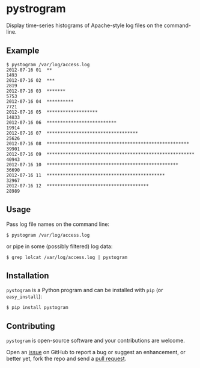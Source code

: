 pystrogram
==========

Display time-series histograms of Apache-style log files on the command-line.


Example
-------

    $ pystogram /var/log/access.log
    2012-07-16 01  **                                                         1493
    2012-07-16 02  ***                                                        2819
    2012-07-16 03  *******                                                    5753
    2012-07-16 04  **********                                                 7721
    2012-07-16 05  *******************                                       14833
    2012-07-16 06  **************************                                19914
    2012-07-16 07  **********************************                        25626
    2012-07-16 08  *****************************************************     39901
    2012-07-16 09  *******************************************************   40943
    2012-07-16 10  *************************************************         36690
    2012-07-16 11  ********************************************              32967
    2012-07-16 12  **************************************                    28989


Usage
-----

Pass log file names on the command line:

    $ pystogram /var/log/access.log

or pipe in some (possibly filtered) log data:

    $ grep lolcat /var/log/access.log | pystogram


Installation
------------

`pystogram` is a Python program and can be installed with `pip` (or `easy_install`):

    $ pip install pystogram


Contributing
------------

`pystogram` is open-source software and your contributions are welcome.

Open an [issue](https://github.com/claymation/pystogram/issues) on GitHub to report a bug or suggest an enhancement,
or better yet, fork the repo and send a [pull request](https://github.com/claymation/pystogram/pulls).
